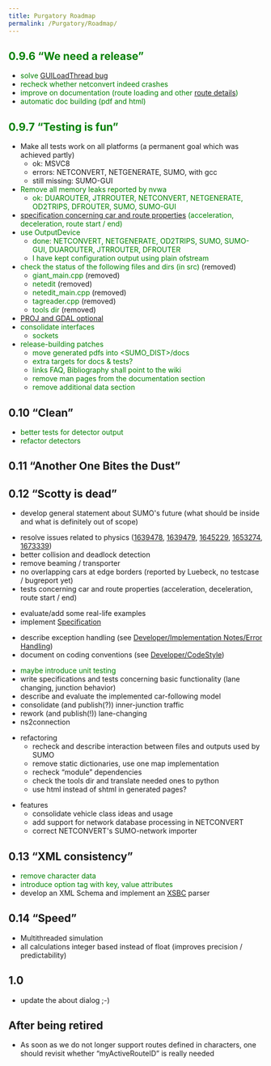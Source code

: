 ```yaml
---
title: Purgatory Roadmap
permalink: /Purgatory/Roadmap/
---
```


<font color="green">0.9.6 “We need a release”</font>
----------------------------------------------------

-   <font color="green">solve [GUILoadThread bug](http://sourceforge.net/tracker/index.php?func=detail&aid=1718704&group_id=45607&atid=443421)</font>
-   <font color="green">recheck whether netconvert indeed crashes</font>
-   <font color="green">improve on documentation (route loading and other [route details](http://sourceforge.net/tracker/index.php?func=detail&aid=1639308&group_id=45607&atid=443421))</font>
-   <font color="green">automatic doc building (pdf and html)</font>

<font color="green">0.9.7 “Testing is fun”</font>
-------------------------------------------------

-   Make all tests work on all platforms (a permanent goal which was achieved partly)
    -   ok: MSVC8
    -   errors: NETCONVERT, NETGENERATE, SUMO, with gcc
    -   still missing: SUMO-GUI
-   <font color="green">Remove all memory leaks reported by nvwa</font>
    -   <font color="green">ok: DUAROUTER, JTRROUTER, NETCONVERT, NETGENERATE, OD2TRIPS, DFROUTER, SUMO, SUMO-GUI</font>
-   <font color="green">[specification concerning car and route properties](/Specification "wikilink") (acceleration, deceleration, route start / end)</font>
-   <font color="green">use OutputDevice</font>
    -   <font color="green">done: NETCONVERT, NETGENERATE, OD2TRIPS, SUMO, SUMO-GUI, DUAROUTER, JTRROUTER, DFROUTER</font>
    -   <font color="green">I have kept configuration output using plain ofstream</font>
-   <font color="green">check the status of the following files and dirs (in src)</font> (removed)
    -   <font color="green">giant_main.cpp</font> (removed)
    -   <font color="green">netedit</font> (removed)
    -   <font color="green">netedit_main.cpp</font> (removed)
    -   <font color="green">tagreader.cpp</font> (removed)
    -   <font color="green">tools dir</font> (removed)
-   [PROJ and GDAL optional](http://sourceforge.net/tracker/index.php?func=detail&aid=1648747&group_id=45607&atid=443424)
-   <font color="green">consolidate interfaces</font>
    -   <font color="green">sockets</font>
-   <font color="green">release-building patches</font>
    -   <font color="green">move generated pdfs into <SUMO_DIST>/docs</font>
    -   <font color="green">extra targets for docs & tests?</font>
    -   <font color="green">links FAQ, Bibliography shall point to the wiki</font>
    -   <font color="green">remove man pages from the documentation section</font>
    -   <font color="green">remove additional data section</font>

0.10 “Clean”
------------

-   <font color="green">better tests for detector output</font>
-   <font color="green">refactor detectors</font>

0.11 “Another One Bites the Dust”
---------------------------------

0.12 “Scotty is dead”
---------------------

-   develop general statement about SUMO's future (what should be inside and what is definitely out of scope)

<!-- -->

-   resolve issues related to physics ([1639478](http://sourceforge.net/tracker/index.php?func=detail&aid=1639478&group_id=45607&atid=443421), [1639479](http://sourceforge.net/tracker/index.php?func=detail&aid=1639479&group_id=45607&atid=443421), [1645229](http://sourceforge.net/tracker/index.php?func=detail&aid=1645229&group_id=45607&atid=443421), [1653274](http://sourceforge.net/tracker/index.php?func=detail&aid=1653274&group_id=45607&atid=443421), [1673339](http://sourceforge.net/tracker/index.php?func=detail&aid=1673339&group_id=45607&atid=443421))
-   better collision and deadlock detection
-   remove beaming / transporter
-   no overlapping cars at edge borders (reported by Luebeck, no testcase / bugreport yet)
-   tests concerning car and route properties (acceleration, deceleration, route start / end)

<!-- -->

-   evaluate/add some real-life examples
-   implement [Specification](/Specification "wikilink")

<!-- -->

-   describe exception handling (see [Developer/Implementation Notes/Error Handling](/Developer/Implementation_Notes/Error_Handling "wikilink"))
-   document on coding conventions (see [Developer/CodeStyle](/Developer/CodeStyle "wikilink"))

<!-- -->

-   <font color="green">maybe introduce unit testing</font>
-   write specifications and tests concerning basic functionality (lane changing, junction behavior)
-   describe and evaluate the implemented car-following model
-   consolidate (and publish(?)) inner-junction traffic
-   rework (and publish(!)) lane-changing
-   ns2connection

<!-- -->

-   refactoring
    -   recheck and describe interaction between files and outputs used by SUMO
    -   remove static dictionaries, use one map implementation
    -   recheck “module” dependencies
    -   check the tools dir and translate needed ones to python
    -   use html instead of shtml in generated pages?

<!-- -->

-   features
    -   consolidate vehicle class ideas and usage
    -   add support for network database processing in NETCONVERT
    -   correct NETCONVERT's SUMO-network importer

0.13 “XML consistency”
----------------------

-   <font color="green">remove character data</font>
-   <font color="green">introduce option tag with key, value attributes</font>
-   develop an XML Schema and implement an [XSBC](http://xmsf.sourceforge.net/xsbc.html) parser

0.14 “Speed”
------------

-   Multithreaded simulation
-   all calculations integer based instead of float (improves precision / predictability)

1.0
---

-   update the about dialog ;-)

After being retired
-------------------

-   As soon as we do not longer support routes defined in characters, one should revisit whether “myActiveRouteID” is really needed
